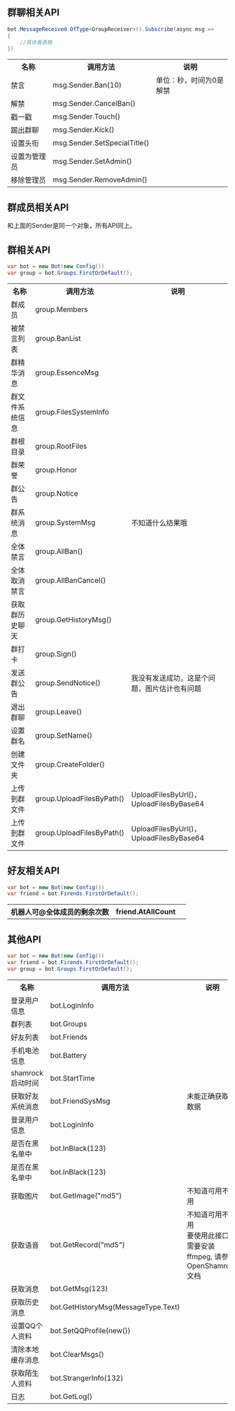 ## 群聊相关API

```C#
bot.MessageReceived.OfType<GroupReceiver>().Subscribe(async msg =>
{
    //具体看表格
})
```

<table>
<tr>
<th>名称</th>
<th>调用方法</th>
<th>说明</th>
</tr>
<tr>
<td>禁言</td>
<td>msg.Sender.Ban(10)</td>
<td>单位：秒，时间为0是解禁</td>
</tr>

<tr>
<td>解禁</td>
<td>msg.Sender.CancelBan()</td>
<td></td>
</tr>

<tr>
<td>戳一戳</td>
<td>msg.Sender.Touch()</td>
<td></td>
</tr>

<tr>
<td>踢出群聊</td>
<td>msg.Sender.Kick()</td>
<td></td>
</tr>

<tr>
<td>设置头衔</td>
<td>msg.Sender.SetSpecialTitle()</td>
<td></td>
</tr>

<tr>
<td>设置为管理员</td>
<td>msg.Sender.SetAdmin()</td>
<td></td>
</tr>

<tr>
<td>移除管理员</td>
<td>msg.Sender.RemoveAdmin()</td>
<td></td>
</tr>
</table>

## 群成员相关API
和上面的Sender是同一个对象，所有API同上。

## 群相关API
```C#
var bot = new Bot(new Config())
var group = bot.Groups.FirstOrDefault();
```
<table>
<tr>
<th>名称</th>
<th>调用方法</th>
<th>说明</th>
</tr>

<tr>
<td>群成员</td>
<td>group.Members</td>
<td></td>
</tr>

<tr>
<td>被禁言列表</td>
<td>group.BanList</td>
<td></td>
</tr>

<tr>
<td>群精华消息</td>
<td>group.EssenceMsg</td>
<td></td>
</tr>

<tr>
<td>群文件系统信息</td>
<td>group.FilesSystemInfo</td>
<td></td>
</tr>

<tr>
<td>群根目录</td>
<td>group.RootFiles</td>
<td></td>
</tr>

<tr>
<td>群荣誉</td>
<td>group.Honor</td>
<td></td>
</tr>

<tr>
<td>群公告</td>
<td>group.Notice</td>
<td></td>
</tr>

<tr>
<td>群系统消息</td>
<td>group.SystemMsg</td>
<td>不知道什么结果哦</td>
</tr>

<tr>
<td>全体禁言</td>
<td>group.AllBan()</td>
<td></td>
</tr>

<tr>
<td>全体取消禁言</td>
<td>group.AllBanCancel()</td>
<td></td>
</tr>

<tr>
<td>获取群历史聊天</td>
<td>group.GetHistoryMsg()</td>
<td></td>
</tr>

<tr>
<td>群打卡</td>
<td>group.Sign()</td>
<td></td>
</tr>

<tr>
<td>发送群公告</td>
<td>group.SendNotice()</td>
<td>我没有发送成功，这是个问题，图片估计也有问题</td>
</tr>

<tr>
<td>退出群聊</td>
<td>group.Leave()</td>
<td></td>
</tr>

<tr>
<td>设置群名</td>
<td>group.SetName()</td>
<td></td>
</tr>

<tr>
<td>创建文件夹</td>
<td>group.CreateFolder()</td>
<td></td>
</tr>

<tr>
<td>上传到群文件</td>
<td>group.UploadFilesByPath()</td>
<td>UploadFilesByUrl()，UploadFilesByBase64</td>
</tr>

<tr>
<td>上传到群文件</td>
<td>group.UploadFilesByPath()</td>
<td>UploadFilesByUrl()，UploadFilesByBase64</td>
</tr>
</table>

## 好友相关API
```C#
var bot = new Bot(new Config())
var friend = bot.Firends.FirstOrDefault();
```
<table>
<tr>
<th>机器人可@全体成员的剩余次数</th>
<th>friend.AtAllCount</th>
<th></th>
</tr>
</table>

## 其他API
```C#
var bot = new Bot(new Config())
var friend = bot.Firends.FirstOrDefault();
var group = bot.Groups.FirstOrDefault();
```
<table>
<tr>
<th>名称</th>
<th>调用方法</th>
<th>说明</th>
</tr>

<tr>
<td>登录用户信息</td>
<td>bot.LoginInfo</td>
<td></td>
</tr>

<tr>
<td>群列表</td>
<td>bot.Groups</td>
<td></td>
</tr>

<tr>
<td>好友列表</td>
<td>bot.Friends</td>
<td></td>
</tr>

<tr>
<td>手机电池信息</td>
<td>bot.Battery</td>
<td></td>
</tr>

<tr>
<td>shamrock启动时间</td>
<td>bot.StartTime</td>
<td></td>
</tr>

<tr>
<td>获取好友系统消息</td>
<td>bot.FriendSysMsg</td>
<td>未能正确获取到数据</td>
</tr>

<tr>
<td>登录用户信息</td>
<td>bot.LoginInfo</td>
<td></td>
</tr>

<tr>
<td>是否在黑名单中</td>
<td>bot.InBlack(123)</td>
<td></td>
</tr>

<tr>
<td>是否在黑名单中</td>
<td>bot.InBlack(123)</td>
<td></td>
</tr>

<tr>
<td>获取图片</td>
<td>bot.GetImage("md5")</td>
<td>不知道可用不可用</td>
</tr>

<tr>
<td>获取语音</td>
<td>bot.GetRecord("md5")</td>
<td>不知道可用不可用<br>要使用此接口, 需要安装ffmpeg, 请参考 OpenShamrock 文档</td>
</tr>

<tr>
<td>获取消息</td>
<td>bot.GetMsg(123)</td>
<td></td>
</tr>

<tr>
<td>获取历史消息</td>
<td>bot.GetHistoryMsg(MessageType.Text)</td>
<td></td>
</tr>

<tr>
<td>设置QQ个人资料</td>
<td>bot.SetQQProfile(new())</td>
<td></td>
</tr>

<tr>
<td>清除本地缓存消息</td>
<td>bot.ClearMsgs()</td>
<td></td>
</tr>

<tr>
<td>获取陌生人资料</td>
<td>bot.StrangerInfo(132)</td>
<td></td>
</tr>

<tr>
<td>日志</td>
<td>bot.GetLog()</td>
<td></td>
</tr>
</table>
